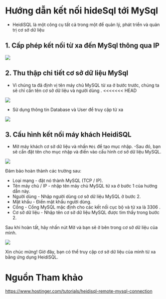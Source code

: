 # Hướng dẫn kết nối hideSql tới MySql
- HeidiSQL là một công cụ tất cả trong một để quản lý, phát triển và quản trị cơ sở dữ liệu
## 1. Cấp phép kết nối từ xa đến MySql thông qua IP 
<img src="https://github.com/thang290298/work-Document/blob/master/Images/1.png?raw=true"> 

## 2. Thu thập chi tiết cơ sở dữ liệu MySql
- Vì chúng ta đã định vị tên máy chủ MySQL từ xa ở bước trước, chúng ta sẽ chỉ cần  tên cơ sở dữ liệu và người dùng .
<<<<<<< HEAD
<img src="https://image.prntscr.com/image/ZattBWIIRdCIE8Zd2ieMcA.png">

- Sử dụng thông tin Database và User để truy cập từ xa

<img src="https://i.imgur.com/biTsGRg.png">

## 3. Cấu hình kết nối máy khách HeidiSQL
- Mở máy khách cơ sở dữ liệu và nhấn `Mới` để tạo mục nhập.
-Sau đó, bạn sẽ cần đặt tên cho mục nhập và điền vào cấu hình cơ sở dữ liệu MySQL.

<img src="https://i.imgur.com/om6xUdK.png">

Đảm bảo hoàn thành các trường sau:

- Loại mạng - đặt nó thành MySQL (TCP / IP).
- Tên máy chủ / IP - nhập tên máy chủ MySQL từ xa ở bước 1 của hướng dẫn này.
- Người dùng - Nhập người dùng cơ sở dữ liệu MySQL ở bước 2.
- Mật khẩu - Điền mật khẩu người dùng.
- Cổng - Cổng MySQL mặc định cho các kết nối cục bộ và từ xa là 3306 .
- Cơ sở dữ liệu - Nhập tên cơ sở dữ liệu MySQL được tìm thấy trong bước 2.

Sau khi hoàn tất, hãy nhấn nút Mở và bạn sẽ ở bên trong cơ sở dữ liệu của mình.

<img src="https://i.imgur.com/1Jij9B2.png">

Xin chúc mừng! Giờ đây, bạn có thể truy cập cơ sở dữ liệu của mình từ xa bằng ứng dụng HeidiSQL.

# Nguồn Tham khảo
https://www.hostinger.com/tutorials/heidisql-remote-mysql-connection
